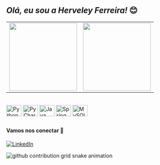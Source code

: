 ## *Olá, eu sou a Herveley Ferreira!* 😊

<div>
<table>
  <tr>
    <td>
  <a href="https://github.com/herveleyferreira">
    <img height= "180em" src="https://github-readme-stats.vercel.app/api?username=herveleyferreira&theme=dracula&show_icons=true&include_all_comits=true&count_privare=true">
     </td>
    <td>
    <img height= "180em" src="https://github-readme-stats.vercel.app/api/top-langs/?username=herveleyferreira&layout=compact&theme=dracula">
    </td>
  </tr>
</table>
</div>

<div style="display: inline_block"><br>
  <img align="center" alt="Python" height="30" width="40" src="https://cdn.jsdelivr.net/gh/devicons/devicon/icons/python/python-original.svg" />
  <img align="center" alt="PyCharm" height="30" width="40" src="https://cdn.jsdelivr.net/gh/devicons/devicon/icons/pycharm/pycharm-original.svg" />
  <img align="center" alt="Java" height="30" width="40" src="https://cdn.jsdelivr.net/gh/devicons/devicon@latest/icons/java/java-original.svg" />
  <img align="center" alt="Spring boot" height="30" width="40" src="https://cdn.jsdelivr.net/gh/devicons/devicon@latest/icons/spring/spring-original.svg"/>
  <img align="center" alt="MySQL" height="30" width="40" src="https://cdn.jsdelivr.net/gh/devicons/devicon/icons/mysql/mysql-original.svg" />
</div>
  
##

#### Vamos nos conectar 🤝
[![LinkedIn](https://img.shields.io/badge/LinkedIn-0077B5?style=for-the-badge&logo=linkedin&logoColor=white)](https://www.linkedin.com/in/herveleyferreira/)

<picture align="center">
  <source media="(prefers-color-scheme: dark)" srcset="https://raw.githubusercontent.com/herveleyferreira/herveleyferreira/output/github-contribution-grid-snake-dark.svg">
  <source media="(prefers-color-scheme: light)" srcset="https://raw.githubusercontent.com/herveleyferreira/herveleyferreira/output/github-contribution-grid-snake-dark.svg">
  <img align="center" alt="github contribution grid snake animation" src="https://raw.githubusercontent.com/mari4souza/herveleyferreira/output/github-contribution-grid-snake.svg">
</picture>
